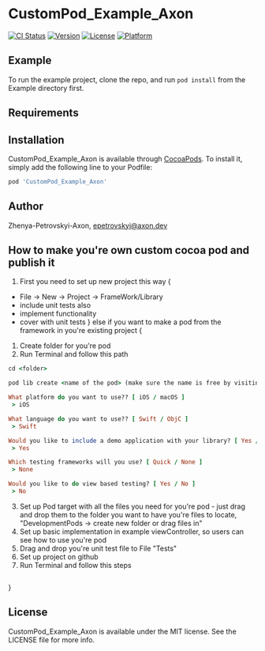 # CustomPod_Example_Axon

[![CI Status](https://img.shields.io/travis/Zhenya-Petrovskyi-Axon/CustomPod_Example_Axon.svg?style=flat)](https://travis-ci.org/Zhenya-Petrovskyi-Axon/CustomPod_Example_Axon)
[![Version](https://img.shields.io/cocoapods/v/CustomPod_Example_Axon.svg?style=flat)](https://cocoapods.org/pods/CustomPod_Example_Axon)
[![License](https://img.shields.io/cocoapods/l/CustomPod_Example_Axon.svg?style=flat)](https://cocoapods.org/pods/CustomPod_Example_Axon)
[![Platform](https://img.shields.io/cocoapods/p/CustomPod_Example_Axon.svg?style=flat)](https://cocoapods.org/pods/CustomPod_Example_Axon)

## Example

To run the example project, clone the repo, and run `pod install` from the Example directory first.

## Requirements

## Installation

CustomPod_Example_Axon is available through [CocoaPods](https://cocoapods.org). To install
it, simply add the following line to your Podfile:

```ruby
pod 'CustomPod_Example_Axon'
```

## Author

Zhenya-Petrovskyi-Axon, epetrovskyi@axon.dev

## How to make you're own custom cocoa pod and publish it
1. First you need to set up new project
this way {
- File -> New -> Project -> FrameWork/Library
- include unit tests also
- implement functionality
- cover with unit tests
} else if you want to make a pod from the framework in you're existing project {
1. Create folder for you're pod 
2. Run Terminal and follow this path
```ruby
cd <folder>
```
``` ruby
pod lib create <name of the pod> (make sure the name is free by visiting https://cocoapods.org)
```
``` ruby 
What platform do you want to use?? [ iOS / macOS ]
 > iOS

What language do you want to use?? [ Swift / ObjC ]
 > Swift

Would you like to include a demo application with your library? [ Yes / No ]
 > Yes

Which testing frameworks will you use? [ Quick / None ]
 > None

Would you like to do view based testing? [ Yes / No ]
 > No
```
3. Set up Pod target with all the files you need for you're pod - just drag and drop them to the folder you want to have you're files to locate, "DevelopmentPods -> create new folder or drag files in"
4. Set up basic implementation in example viewController, so users can see how to use you're pod
5. Drag and drop you're unit test file to File "Tests"
6. Set up project on github
7. Run Terminal and follow this steps
```ruby

```
}

## License

CustomPod_Example_Axon is available under the MIT license. See the LICENSE file for more info.
